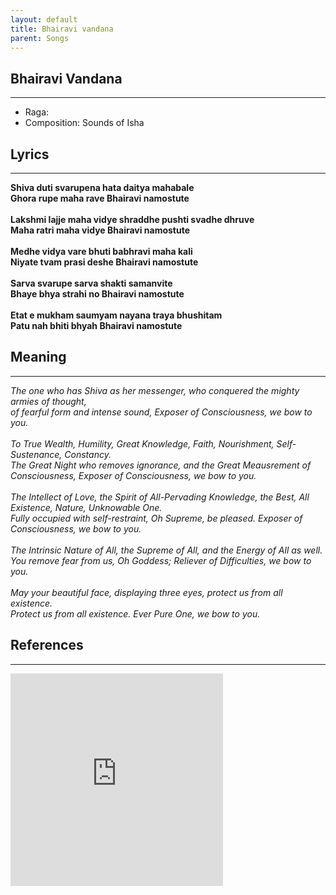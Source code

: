 ```yaml
---
layout: default
title: Bhairavi vandana
parent: Songs
---
```


## Bhairavi Vandana
---
- Raga: 
- Composition: Sounds of Isha

## Lyrics
---

<p>
    <strong>
        Shiva duti svarupena hata daitya mahabale
        <br>
        Ghora rupe maha rave Bhairavi namostute
        <br>
        <br>
        Lakshmi lajje maha vidye shraddhe pushti svadhe dhruve
        <br>
        Maha ratri maha vidye Bhairavi namostute
        <br>
        <br>
        Medhe vidya vare bhuti babhravi maha kali
        <br>
        Niyate tvam prasi deshe Bhairavi namostute
        <br>
        <br>
        Sarva svarupe sarva shakti samanvite
        <br>
        Bhaye bhya strahi no Bhairavi namostute
        <br>
        <br>
        Etat e mukham saumyam nayana traya bhushitam
        <br>
        Patu nah bhiti bhyah Bhairavi namostute
    </strong>
</p>


## Meaning
---

<p>
    <em>
        The one who has Shiva as her messenger, who conquered the mighty armies of thought,
        <br>
        of fearful form and intense sound, Exposer of Consciousness, we bow to you.
        <br>
        <br>
        To True Wealth, Humility, Great Knowledge, Faith, Nourishment, Self-Sustenance, Constancy.
        <br>
        The Great Night who removes ignorance, and the Great Meausrement of Consciousness, Exposer of Consciousness, we bow to you.
        <br>
        <br>
        The Intellect of Love, the Spirit of All-Pervading Knowledge, the Best, All Existence, Nature, Unknowable One.
        <br>
        Fully occupied with self-restraint, Oh Supreme, be pleased. Exposer of Consciousness, we bow to you.
        <br>
        <br>
        The Intrinsic Nature of All, the Supreme of All, and the Energy of All as well.
        <br>
        You remove fear from us, Oh Goddess; Reliever of Difficulties, we bow to you.
        <br>
        <br>
        May your beautiful face, displaying three eyes, protect us from all existence.
        <br>
        Protect us from all existence. Ever Pure One, we bow to you.
    </em>
</p>


## References
---
<iframe width="340" height="340" src="https://www.youtube-nocookie.com/embed/3jSEc7ZJ1Z8" frameborder="0" allow="accelerometer; autoplay; clipboard-write; encrypted-media; gyroscope; picture-in-picture" allowfullscreen></iframe>
